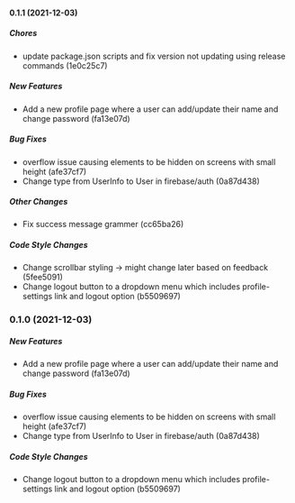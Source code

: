 #### 0.1.1 (2021-12-03)

##### Chores

*  update package.json scripts and fix version not updating using release commands (1e0c25c7)

##### New Features

*  Add a new profile page where a user can add/update their name and change password (fa13e07d)

##### Bug Fixes

*  overflow issue causing elements to be hidden on screens with small height (afe37cf7)
*  Change type from UserInfo to User in firebase/auth (0a87d438)

##### Other Changes

*  Fix success message grammer (cc65ba26)

##### Code Style Changes

*  Change scrollbar styling -> might change later based on feedback (5fee5091)
*  Change logout button to a dropdown menu which includes profile-settings link and logout option (b5509697)

### 0.1.0 (2021-12-03)

##### New Features

*  Add a new profile page where a user can add/update their name and change password (fa13e07d)

##### Bug Fixes

*  overflow issue causing elements to be hidden on screens with small height (afe37cf7)
*  Change type from UserInfo to User in firebase/auth (0a87d438)

##### Code Style Changes

*  Change logout button to a dropdown menu which includes profile-settings link and logout option (b5509697)

